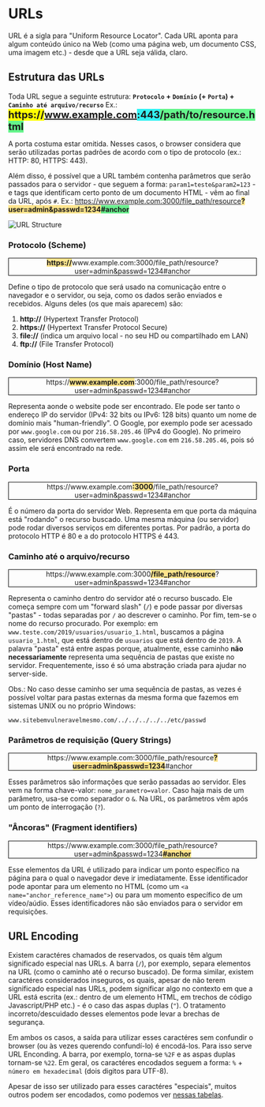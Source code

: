 # URLs

URL é a sigla para "Uniform Resource Locator". Cada URL aponta para algum conteúdo único na Web (como uma página web, um documento CSS, uma imagem etc.) - desde que a URL seja válida, claro.


## Estrutura das URLs
Toda URL segue a seguinte estrutura: 
**`Protocolo` + `Domínio` (+ `Porta`) + `Caminho até arquivo/recurso`**
Ex.: <b style="font-size: 20px;"><a style="background-color: yellow">https://</a><a style="background-color: #6d94f7">www.example.com</a><a style="background-color: #32F1F2">:443</a><a style="background-color: #64f58b">/path/to/resource.html</a></b>

A porta costuma estar omitida. Nesses casos, o browser considera que serão utilizadas portas padrões de acordo com o tipo de protocolo (ex.: HTTP: 80, HTTPS: 443).

Além disso, é possível que a URL também contenha parâmetros que serão passados para o servidor - que seguem a forma: `param1=teste&param2=123` - e tags que identificam certo ponto de um documento HTML - vêm ao final da URL, após `#`.
Ex.: <a style="font-weight: bold; text-decoration: none;"> https://www.example.com:3000/file_path/resource<a style="font-weight: bold; background-color: #ffe48c;">?user=admin&passwd=1234</a><a style="font-weight: bold; background-color: #69f08d;">#anchor</a></a>

<img src="https://media.gcflearnfree.org/content/55784768317faa316096bef2_06_10_2015/fullurlending_image2.png" alt="URL Structure"/>

### Protocolo (Scheme)

<p style="border: 1px solid black; text-align: center;"><b style="background-color: #ffe48c;">https://</b>www.example.com:3000/file_path/resource?user=admin&passwd=1234#anchor</p>

Define o tipo de protocolo que será usado na comunicação entre o navegador e o servidor, ou seja, como os dados serão enviados e recebidos. Alguns deles (os que mais aparecem) são:
1. **http://** (Hypertext Transfer Protocol)
2. **https://** (Hypertext Transfer Protocol Secure)
3. **file://** (indica um arquivo local - no seu HD ou compartilhado em LAN)
4. **ftp://** (File Transfer Protocol)

### Domínio (Host Name)

<p style="border: 1px solid black; text-align: center;"><a style="text-decoration: none;">https://</a><a style="font-weight: bold; text-decoration: none; background-color: #ffe48c;">www.example.com</a><a style="text-decoration: none;">:3000/file_path/resource?user=admin&passwd=1234#anchor</a></p>

Representa aonde o website pode ser encontrado. Ele pode ser tanto o endereço IP do servidor (IPv4: 32 bits ou IPv6: 128 bits) quanto um nome de domínio mais "human-friendly". O Google, por exemplo pode ser acessado por `www.google.com` ou por `216.58.205.46` (IPv4 do Google).  No primeiro caso, servidores DNS convertem `www.google.com` em `216.58.205.46`, pois só assim ele será encontrado na rede.

### Porta

<p style="border: 1px solid black; text-align: center;"><a style="text-decoration: none;">https://www.example.com<a style="text-decoration: none; font-weight: bold; background-color: #ffe48c">:3000</a><a style="text-decoration: none;">/file_path/resource?user=admin&passwd=1234#anchor</a></p>

É o número da porta do servidor Web. Representa em que porta da máquina está "rodando" o recurso buscado. Uma mesma máquina (ou servidor) pode rodar diversos serviços em diferentes portas. Por padrão, a porta do protocolo HTTP é 80 e a do protocolo HTTPS é 443.

### Caminho até o arquivo/recurso

<p style="border: 1px solid black; text-align: center;"><a style="text-decoration: none;">https://www.example.com:3000</a><a style="text-decoration: none; font-weight: bold; background-color: #ffe48c;">/file_path/resource</a><a style="text-decoration: none;">?user=admin&passwd=1234#anchor</a></p>

Representa o caminho dentro do servidor até o recurso buscado. Ele começa sempre com um "forward slash" (`/`) e pode passar por diversas "pastas" - todas separadas por `/` ao descrever o caminho.  Por fim, tem-se o nome do recurso procurado. Por exemplo: em `www.teste.com/2019/usuarios/usuario_1.html`, buscamos a página `usuario_1.html`, que está dentro de `usuarios` que está dentro de `2019`. A palavra "pasta" está entre aspas porque, atualmente, esse caminho **não necessariamente** representa uma sequência de pastas que existe no servidor. Frequentemente, isso é só uma abstração criada para ajudar no server-side.

Obs.: No caso desse caminho ser uma sequência de pastas, as vezes é possível voltar para pastas externas da mesma forma que fazemos em sistemas UNIX ou no próprio Windows:
```
www.sitebemvulneravelmesmo.com/../../../../../etc/passwd
```

### Parâmetros de requisição (Query Strings)

<p style="border: 1px solid black; text-align: center;"><a style="text-decoration: none;">https://www.example.com:3000/file_path/resource</a><a style="text-decoration: none; font-weight: bold; background-color: #ffe48c;">?user=admin&passwd=1234</a><a style="text-decoration: none;">#anchor</a></p>

Esses parâmetros são informações que serão passadas ao servidor. Eles vem na forma chave-valor: `nome_parametro=valor`. Caso haja mais de um parâmetro, usa-se como separador o `&`. Na URL, os parâmetros vêm após um ponto de interrogação (`?`).

### "Âncoras" (Fragment identifiers)

<p style="border: 1px solid black; text-align: center;"><a style="text-decoration: none;">https://www.example.com:3000/file_path/resource?user=admin&passwd=1234</a><a style="text-decoration: none; font-weight: bold; background-color: #ffe48c;">#anchor</a></p>

Esse elementos da URL é utilizado para indicar um ponto específico na página para o qual o navegador deve ir imediatamente. Esse identificador pode apontar para um elemento no HTML (como um `<a name="anchor_reference_name">`) ou para um momento específico de um vídeo/aúdio. Esses identificadores não são enviados para o servidor em requisições.

## URL Encoding

Existem caractéres chamados de reservados, os quais têm algum significado especial nas URLs. A barra (`/`), por exemplo, separa elementos na URL (como o caminho até o recurso buscado). De forma similar, existem caractéres considerados inseguros, os quais, apesar de não terem significado especial nas URLs, podem significar algo no contexto em que a URL está escrita (ex.: dentro de um elemento HTML, em trechos de código Javascript/PHP etc.) - é o caso das aspas duplas (`"`). O tratamento incorreto/descuidado desses elementos pode levar a brechas de segurança.

Em ambos os casos, a saída para utilizar esses caractéres sem confundir o browser (ou às vezes querendo confundí-lo) é encodá-los. Para isso serve URL Enconding. A barra, por exemplo, torna-se `%2F` e as aspas duplas tornam-se `%22`. Em geral, os caractéres encodados seguem a forma: `%` + `número em hexadecimal` (dois digitos para UTF-8).

Apesar de isso ser utilizado para esses caractéres "especiais", muitos outros podem ser encodados, como podemos ver [nessas tabelas](https://www.tutorialspoint.com/html/html_url_encoding.htm).
